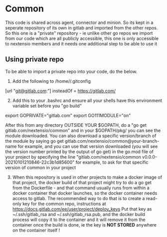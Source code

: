 # Common

This code is shared across agent, connector and minion. So its kept in a seperate repository of its own
in gitlab and imported from the other repos. So this one is a "private" repository - ie unlike other
go repos we import from our code which are all publicly accessible, this one is only accessible to 
nextensio members and it needs one additional step to be able to use it

## Using private repo

To be able to import a private repo into your code, do the below.

1. Add the following to /home/<you>/.gitconfig 

[url "git@gitlab.com:"]
    insteadOf = https://gitlab.com/

2. Add this to your .bashrc and ensure all your shells have this environment variable set before you "go build"

export GOPRIVATE="gitlab.com"
export GO111MODULE="on"

After this from any directory OUTSIDE YOUR $GOPATH, do a "go get gitlab.com/nextensio/common" and in your 
$GOPATH/pkg/ you can see the module downloaded. You can also download a specific version/branch of the module
by saying go get gitlab.com/nextensio/common@your-branch-name for example, and you can use that version downloaded
(you will see the version number printed by the output of go get) in the go.mod file of your project by specifying
the line "gitlab.com/nextensio/common v0.0.0-20210101210846-22c3b1d85600" for example, to ask for that specific
version of common in your project

3. When this repository is used in other projects to make a docker image of that project, the docker build of 
that project might try to do a go get from the Dockerfile - and that command usually runs from within a docker
container that docker launches, so the docker container needs access to gitlab. The recommended way to do that
is to create a read-only key for the common repo, instructions at https://docs.gitlab.com/ee/user/project/deploy_keys
Put that key as ~/.ssh/gitlab_rsa and ~/.ssh/gitlab_rsa.pub, and the docker build process will copy it to the 
container and it will remove it from the container once the build is done, ie the key is **NOT STORED** 
anywhere on the container itself !
